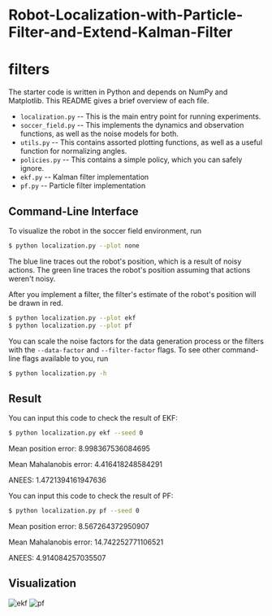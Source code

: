 # Robot-Localization-with-Particle-Filter-and-Extend-Kalman-Filter
# filters

The starter code is written in Python and depends on NumPy and Matplotlib.
This README gives a brief overview of each file.

- `localization.py` -- This is the main entry point for running experiments.
- `soccer_field.py` -- This implements the dynamics and observation functions,
  as well as the noise models for both.
- `utils.py` -- This contains assorted plotting functions, as well as a useful
  function for normalizing angles.
- `policies.py` -- This contains a simple policy, which you can safely ignore.
- `ekf.py` -- Kalman filter implementation
- `pf.py` -- Particle filter implementation

## Command-Line Interface

To visualize the robot in the soccer field environment, run
```bash
$ python localization.py --plot none
```
The blue line traces out the robot's position, which is a result of noisy actions.
The green line traces the robot's position assuming that actions weren't noisy.

After you implement a filter, the filter's estimate of the robot's position will be drawn in red.
```bash
$ python localization.py --plot ekf
$ python localization.py --plot pf
```

You can scale the noise factors for the data generation process or the filters
with the `--data-factor` and `--filter-factor` flags. To see other command-line
flags available to you, run
```bash
$ python localization.py -h
```

## Result
You can input this code to check the result of EKF:
```bash
$ python localization.py ekf --seed 0
```
Mean position error: 8.998367536084695

Mean Mahalanobis error: 4.416418248584291

ANEES: 1.4721394161947636

You can input this code to check the result of PF:
```bash
$ python localization.py pf --seed 0
```
Mean position error: 8.567264372950907

Mean Mahalanobis error: 14.742252771106521

ANEES: 4.914084257035507

## Visualization
![ekf](https://user-images.githubusercontent.com/36937088/52497244-703c6c00-2b8a-11e9-9da0-736e13511655.jpeg)
![pf](https://user-images.githubusercontent.com/36937088/52497360-bdb8d900-2b8a-11e9-964a-8e27c397654b.jpeg)
